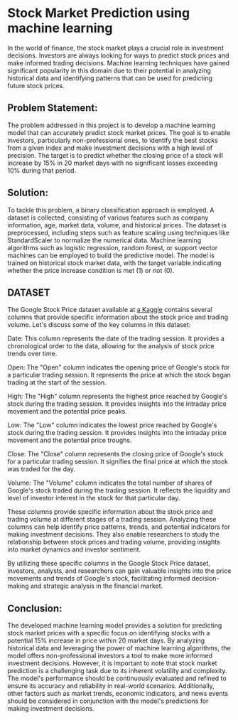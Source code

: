 # Stock Market Prediction using machine learning

In the world of finance, the stock market plays a crucial role in investment decisions. Investors are always looking for ways to predict stock prices and make informed trading decisions. Machine learning techniques have gained significant popularity in this domain due to their potential in analyzing historical data and identifying patterns that can be used for predicting future stock prices.

## Problem Statement:

The problem addressed in this project is to develop a machine learning model that can accurately predict stock market prices. The goal is to enable investors, particularly non-professional ones, to identify the best stocks from a given index and make investment decisions with a high level of precision. The target is to predict whether the closing price of a stock will increase by 15% in 20 market days with no significant losses exceeding 10% during that period.

## Solution:

To tackle this problem, a binary classification approach is employed. A dataset is collected, consisting of various features such as company information, age, market data, volume, and historical prices. The dataset is preprocessed, including steps such as feature scaling using techniques like StandardScaler to normalize the numerical data. Machine learning algorithms such as logistic regression, random forest, or support vector machines can be employed to build the predictive model. The model is trained on historical stock market data, with the target variable indicating whether the price increase condition is met (1) or not (0).

## DATASET
The Google Stock Price dataset available at [a Kaggle](https://www.kaggle.com/datasets/medharawat/google-stock-price) contains several columns that provide specific information about the stock price and trading volume. Let's discuss some of the key columns in this dataset:

Date: This column represents the date of the trading session. It provides a chronological order to the data, allowing for the analysis of stock price trends over time.

Open: The "Open" column indicates the opening price of Google's stock for a particular trading session. It represents the price at which the stock began trading at the start of the session.

High: The "High" column represents the highest price reached by Google's stock during the trading session. It provides insights into the intraday price movement and the potential price peaks.

Low: The "Low" column indicates the lowest price reached by Google's stock during the trading session. It provides insights into the intraday price movement and the potential price troughs.

Close: The "Close" column represents the closing price of Google's stock for a particular trading session. It signifies the final price at which the stock was traded for the day.

Volume: The "Volume" column indicates the total number of shares of Google's stock traded during the trading session. It reflects the liquidity and level of investor interest in the stock for that particular day.

These columns provide specific information about the stock price and trading volume at different stages of a trading session. Analyzing these columns can help identify price patterns, trends, and potential indicators for making investment decisions. They also enable researchers to study the relationship between stock prices and trading volume, providing insights into market dynamics and investor sentiment.

By utilizing these specific columns in the Google Stock Price dataset, investors, analysts, and researchers can gain valuable insights into the price movements and trends of Google's stock, facilitating informed decision-making and strategic analysis in the financial market.

## Conclusion:

The developed machine learning model provides a solution for predicting stock market prices with a specific focus on identifying stocks with a potential 15% increase in price within 20 market days. By analyzing historical data and leveraging the power of machine learning algorithms, the model offers non-professional investors a tool to make more informed investment decisions. However, it is important to note that stock market prediction is a challenging task due to its inherent volatility and complexity. The model's performance should be continuously evaluated and refined to ensure its accuracy and reliability in real-world scenarios. Additionally, other factors such as market trends, economic indicators, and news events should be considered in conjunction with the model's predictions for making investment decisions.
